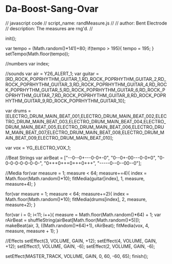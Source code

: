 # Da-Boost-Sang-Ovar

//		javascript code
//		script_name: randMeasure.js
//
//		author: Bent Electrode
//		description: The measures are rng'd.
//

init();

var tempo = (Math.random()*141)+80;
if(tempo > 195){
  tempo = 195;
}
setTempo(Math.floor(tempo));


//numbers
var index;

//sounds
var air = Y26_ALERT_1;
var guitar = [RD_ROCK_POPRHYTHM_GUITAR_1,RD_ROCK_POPRHYTHM_GUITAR_2,RD_ROCK_POPRHYTHM_GUITAR_3,RD_ROCK_POPRHYTHM_GUITAR_4,RD_ROCK_POPRHYTHM_GUITAR_5,RD_ROCK_POPRHYTHM_GUITAR_6,RD_ROCK_POPRHYTHM_GUITAR_7,RD_ROCK_POPRHYTHM_GUITAR_8,RD_ROCK_POPRHYTHM_GUITAR_9,RD_ROCK_POPRHYTHM_GUITAR_10];

var drums = [ELECTRO_DRUM_MAIN_BEAT_001,ELECTRO_DRUM_MAIN_BEAT_002,ELECTRO_DRUM_MAIN_BEAT_003,ELECTRO_DRUM_MAIN_BEAT_004,ELECTRO_DRUM_MAIN_BEAT_005,ELECTRO_DRUM_MAIN_BEAT_006,ELECTRO_DRUM_MAIN_BEAT_007,ELECTRO_DRUM_MAIN_BEAT_008,ELECTRO_DRUM_MAIN_BEAT_009,ELECTRO_DRUM_MAIN_BEAT_010];

var vox = YG_ELECTRO_VOX_1;


//Beat Strings
var airBeat = ["--0--0+---0-0+-0", "0--0+-00---0-0+0", "0-0-0-0-0-0-0-0-", "0+++0+++0+++0+++", "-----0--0--00--0"];

//Media
for(var measure = 1; measure < 64; measure+=4){
  index = Math.floor(Math.random()*10);
  fitMedia(guitar[index], 1, measure, measure+4);
}

for(var measure = 1; measure < 64; measure+=2){
  index = Math.floor(Math.random()*10);
  fitMedia(drums[index], 2, measure, measure+2);
}

for(var i = 0; i<11; i++){
measure = Math.floor(Math.random()*64) + 1;
var rAirBeat = shuffleString(airBeat[Math.floor(Math.random()*5)]);
makeBeat(air, 3, ((Math.random()*64)+1), rAirBeat);
fitMedia(vox, 4, measure, measure + 1); 
}


//Effects
setEffect(3, VOLUME, GAIN, +12);
setEffect(4, VOLUME, GAIN, +12);
setEffect(1, VOLUME, GAIN, -6);
setEffect(2, VOLUME, GAIN, -6);

setEffect(MASTER_TRACK, VOLUME, GAIN, 0, 60, -60, 65);
finish();
